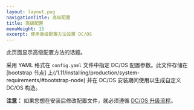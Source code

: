 ```yaml
---
layout: layout.pug
navigationTitle: 高级配置
title: 高级配置
menuWeight: 15
excerpt: 使用高级配置方法设置 DC/OS
---
```


此页面显示高级配置方法的话题。

采用 YAML 格式在 `config.yaml` 文件中指定 DC/OS 配置参数。此文件存储在 [bootstrap 节点] 上(/1.11/installing/production/system-requirements/#bootstrap-node) 并在 DC/OS 安装期间使用以生成自定义 DC/OS 构造。

**注意：** 如果您想在安装后修改配置文件，就必须遵循 [DC/OS 升级流程](/cn/1.11/installing/production/upgrading/)。


